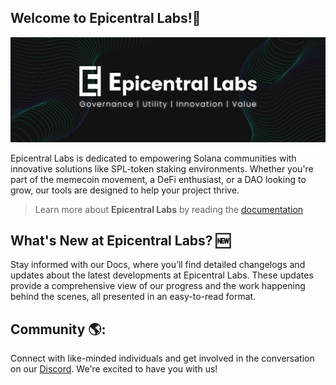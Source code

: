 ## Welcome to Epicentral Labs!👋

![image](https://raw.githubusercontent.com/EpicentralLabs/lab-docs/main/docs/src/public/DexScreenerBanner.png)

Epicentral Labs is dedicated to empowering Solana communities with innovative solutions like SPL-token staking environments. Whether you're part of the memecoin movement, a DeFi enthusiast, or a DAO looking to grow, our tools are designed to help your project thrive.
> Learn more about **Epicentral Labs** by reading the [documentation](https://epicentrallabs.com/)

## What's New at Epicentral Labs? 🆕

Stay informed with our Docs, where you’ll find detailed changelogs and updates about the latest developments at Epicentral Labs. These updates provide a comprehensive view of our progress and the work happening behind the scenes, all presented in an easy-to-read format.

## Community 🌎:

Connect with like-minded individuals and get involved in the conversation on our [Discord](https://discord.gg/3zSrq93V2u). We're excited to have you with us!
